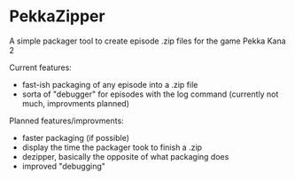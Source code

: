 # PekkaZipper
A simple packager tool to create episode .zip files for the game Pekka Kana 2

Current features:
+ fast-ish packaging of any episode into a .zip file
+ sorta of "debugger" for episodes with the log command (currently not much, improvments planned)

Planned features/improvments:
+ faster packaging (if possible)
+ display the time the packager took to finish a .zip
+ dezipper, basically the opposite of what packaging does
+ improved "debugging"

